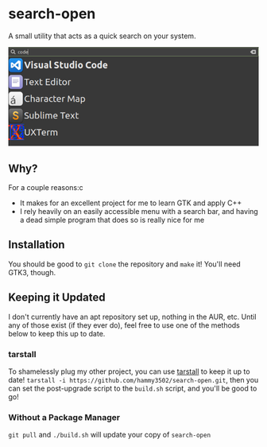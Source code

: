 # search-open

A small utility that acts as a quick search on your system.

![search-open Preview](/Screenshot.png)

## Why?

For a couple reasons:c

- It makes for an excellent project for me to learn GTK and apply C++
- I rely heavily on an easily accessible menu with a search bar, and having a dead simple program that does so is really nice for me

## Installation

You should be good to `git clone` the repository and `make` it! You'll need GTK3, though.

## Keeping it Updated

I don't currently have an apt repository set up, nothing in the AUR, etc. Until any of those exist (if they ever do), feel free to use one of the methods below to keep this up to date.

### tarstall

To shamelessly plug my other project, you can use [tarstall](https://github.com/hammy3502/tarstall) to keep it up to date! `tarstall -i https://github.com/hammy3502/search-open.git`, then you can set the post-upgrade script to the `build.sh` script, and you'll be good to go!

### Without a Package Manager

`git pull` and `./build.sh` will update your copy of `search-open`